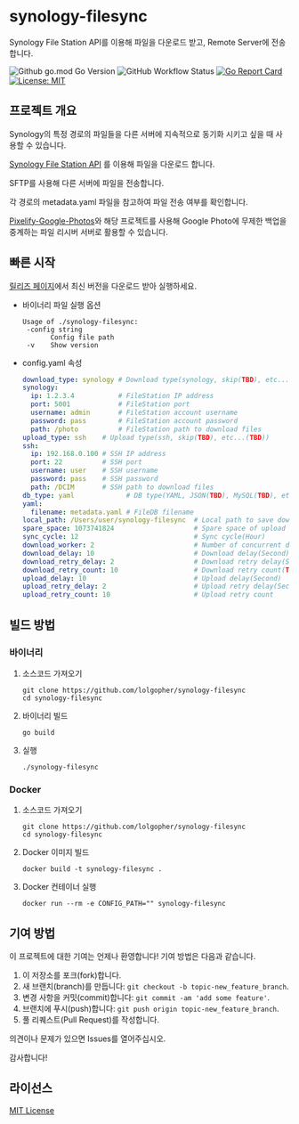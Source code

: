 # synology-filesync

Synology File Station API를 이용해 파일을 다운로드 받고, Remote Server에 전송합니다.

<div>
   <img alt="Github go.mod Go Version" src="https://img.shields.io/github/go-mod/go-version/lolgopher/synology-filesync">
   <img alt="GitHub Workflow Status" src="https://img.shields.io/github/actions/workflow/status/lolgopher/synology-filesync/ci.yaml">
   <a href="https://goreportcard.com/report/github.com/lolgopher/synology-filesync"><img src="https://goreportcard.com/badge/github.com/lolgopher/synology-filesync" alt="Go Report Card"></a>
   <a href="LICENSE"><img src="https://img.shields.io/badge/License-MIT-yellow.svg" alt="License: MIT"></a>
</div>

## 프로젝트 개요

Synology의 특정 경로의 파일들을 다른 서버에 지속적으로 동기화 시키고 싶을 때 사용할 수 있습니다.

[Synology File Station API](https://global.download.synology.com/download/Document/Software/DeveloperGuide/Package/FileStation/All/enu/Synology_File_Station_API_Guide.pdf) 를 이용해 파일을 다운로드 합니다.

SFTP를 사용해 다른 서버에 파일을 전송합니다.

각 경로의 metadata.yaml 파일을 참고하여 파일 전송 여부를 확인합니다.

[Pixelify-Google-Photos](https://github.com/BaltiApps/Pixelify-Google-Photos)와 해당 프로젝트를 사용해 Google Photo에 무제한 백업을 중계하는 파일 리시버 서버로 활용할 수 있습니다.

## 빠른 시작

[릴리즈 페이지](https://github.com/lolgopher/synology-filesync/releases)에서 최신 버전을 다운로드 받아 실행하세요.

- 바이너리 파일 실행 옵션
    ```
    Usage of ./synology-filesync:
     -config string
           Config file path
     -v    Show version
    ```
- config.yaml 속성
    ```yaml
    download_type: synology # Download type(synology, skip(TBD), etc...(TBD))
    synology:
      ip: 1.2.3.4           # FileStation IP address
      port: 5001            # FileStation port
      username: admin       # FileStation account username
      password: pass        # FileStation account password
      path: /photo          # FileStation path to download files
    upload_type: ssh    # Upload type(ssh, skip(TBD), etc...(TBD))
    ssh:
      ip: 192.168.0.100 # SSH IP address
      port: 22          # SSH port
      username: user    # SSH username
      password: pass    # SSH password
      path: /DCIM       # SSH path to download files
    db_type: yaml             # DB type(YAML, JSON(TBD), MySQL(TBD), etc...(TBD))
    yaml:
      filename: metadata.yaml # FileDB filename
    local_path: /Users/user/synology-filesync  # Local path to save download files(os.Getwd())
    spare_space: 1073741824                    # Spare space of upload filesystem(Byte)
    sync_cycle: 12                             # Sync cycle(Hour)
    download_worker: 2                         # Number of concurrent downloads(runtime.GOMAXPROCS(0))
    download_delay: 10                         # Download delay(Second)(TBD)
    download_retry_delay: 2                    # Download retry delay(Second)(TBD)
    download_retry_count: 10                   # Download retry count(TBD)
    upload_delay: 10                           # Upload delay(Second)
    upload_retry_delay: 2                      # Upload retry delay(Second)
    upload_retry_count: 10                     # Upload retry count
    ```

## 빌드 방법

### 바이너리

1. 소스코드 가져오기

    ```shell
    git clone https://github.com/lolgopher/synology-filesync
    cd synology-filesync
    ```
   
2. 바이너리 빌드

   ```shell
   go build
   ```

3. 실행
   ```shell
   ./synology-filesync
   ```

### Docker

1. 소스코드 가져오기

    ```shell
    git clone https://github.com/lolgopher/synology-filesync
    cd synology-filesync
    ```

2. Docker 이미지 빌드

   ```shell
   docker build -t synology-filesync .
   ```

3. Docker 컨테이너 실행

   ```shell
   docker run --rm -e CONFIG_PATH="" synology-filesync   
   ```
   

## 기여 방법

이 프로젝트에 대한 기여는 언제나 환영합니다! 기여 방법은 다음과 같습니다.

1. 이 저장소를 포크(fork)합니다.
2. 새 브랜치(branch)를 만듭니다: `git checkout -b topic-new_feature_branch`.
3. 변경 사항을 커밋(commit)합니다: `git commit -am 'add some feature'`.
4. 브랜치에 푸시(push)합니다: `git push origin topic-new_feature_branch`.
5. 풀 리퀘스트(Pull Request)를 작성합니다.

의견이나 문제가 있으면 Issues를 열어주십시오.

감사합니다!

## 라이선스

[MIT License](https://github.com/lolgopher/synology-filesync/blob/master/LICENSE)
